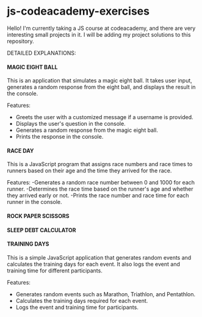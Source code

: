 # js-codeacademy-exercises
Hello! I'm currently taking a JS course at codeacademy, and there are very interesting small projects in it. I will be adding my project solutions to this repository.

DETAILED EXPLANATIONS:
#### MAGIC EIGHT BALL ####
This is an application that simulates a magic eight ball. It takes user input, generates a random response from the eight ball, and displays the result in the console.

Features:
- Greets the user with a customized message if a username is provided.
- Displays the user's question in the console.
- Generates a random response from the magic eight ball.
- Prints the response in the console.

#### RACE DAY ####
This is a JavaScript program that assigns race numbers and race times to runners based on their age and the time they arrived for the race.

Features:
-Generates a random race number between 0 and 1000 for each runner.
-Determines the race time based on the runner's age and whether they arrived early or not.
-Prints the race number and race time for each runner in the console.

#### ROCK PAPER SCISSORS ####
#### SLEEP DEBT CALCULATOR ####

#### TRAINING DAYS ####
This is a simple JavaScript application that generates random events and calculates the training days for each event. It also logs the event and training time for different participants.

Features:
- Generates random events such as Marathon, Triathlon, and Pentathlon.
- Calculates the training days required for each event.
- Logs the event and training time for participants.
